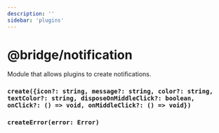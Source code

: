 ```yaml
---
description: ''
sidebar: 'plugins'
---
```


# @bridge/notification

Module that allows plugins to create notifications.

### `create({icon?: string, message?: string, color?: string, textColor?: string, disposeOnMiddleClick?: boolean, onClick?: () => void, onMiddleClick?: () => void})`

### `createError(error: Error)`
